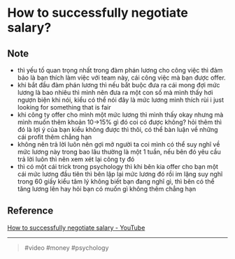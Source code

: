 # How to successfully negotiate salary?

## Note

- thì yếu tố quan trọng nhất trong đàm phán lương cho công việc thì đảm bảo là bạn thích làm việc với team này, cái công việc mà bạn được offer.
- khi bắt đầu đàm phán lương thì nếu bắt buộc đưa ra cái mong đợi mức lương là bao nhiêu thì mình nên đưa ra một con số mà mình thấy hơi ngượn biện khi nói, kiểu có thể nói đây là mức lương mình thích rùi i just looking for something that is fair
- khi công ty offer cho mình một mức lương thì mình thấy okay nhưng mà mình muốn thêm khoản 10->15% gì đó coi có được không? hỏi thêm thì đó là lợi ý của bạn kiểu không được thì thôi, có thể bàn luận về những cái profit thêm chẳng hạn
- không nên trả lời luôn nên gợi mở người ta coi mình có thể suy nghĩ về mức lương này trong bao lâu thường là một 1 tuần, nếu bên đó yêu cầu trả lời luôn thì nên xem xét lại công ty đó
- thì có một cái trick trong psychology thì khi bên kia offer cho bạn một cái mức lương đầu tiên thì bên lập lại mức lương đó rồi im lặng suy nghĩ trong 60 giấy kiểu tâm lý không biết bạn đang nghĩ gì, thì bên có thể tăng lương lên hay hỏi bạn có muốn gì không thêm chẳng hạn

## Reference

[How to successfully negotiate salary - YouTube](https://www.youtube.com/watch?v=qSTwjt1B9MU&list=UUms1BUrZSbh4YWapWPESJyw)

---

> #video #money #psychology
